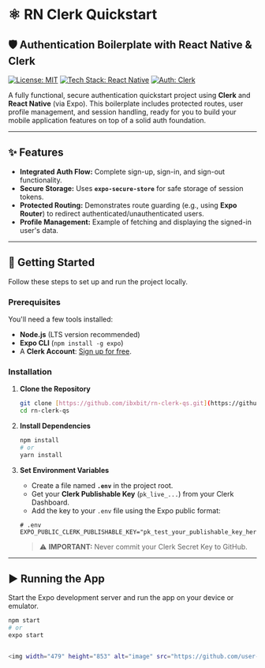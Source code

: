 # ⚛️ RN Clerk Quickstart

## 🛡️ Authentication Boilerplate with React Native & Clerk

[![License: MIT](https://img.shields.io/badge/License-MIT-yellow.svg)](https://opensource.org/licenses/MIT) 
[![Tech Stack: React Native](https://img.shields.io/badge/Framework-React%20Native-61DAFB.svg?style=flat&logo=react)](https://reactnative.dev/) 
[![Auth: Clerk](https://img.shields.io/badge/Auth-Clerk-3A38CD.svg?style=flat&logo=clerk)](https://clerk.com/)



A fully functional, secure authentication quickstart project using **Clerk** and **React Native** (via Expo). This boilerplate includes protected routes, user profile management, and session handling, ready for you to build your mobile application features on top of a solid auth foundation.

---

## ✨ Features

* **Integrated Auth Flow:** Complete sign-up, sign-in, and sign-out functionality.
* **Secure Storage:** Uses **`expo-secure-store`** for safe storage of session tokens.
* **Protected Routing:** Demonstrates route guarding (e.g., using **Expo Router**) to redirect authenticated/unauthenticated users.
* **Profile Management:** Example of fetching and displaying the signed-in user's data.

---

## 🚀 Getting Started

Follow these steps to set up and run the project locally.

### Prerequisites

You'll need a few tools installed:

* **Node.js** (LTS version recommended)
* **Expo CLI** (`npm install -g expo`)
* A **Clerk Account**: [Sign up for free](https://clerk.com/signup).

### Installation

1.  **Clone the Repository**
    ```bash
    git clone [https://github.com/ibxbit/rn-clerk-qs.git](https://github.com/ibxbit/rn-clerk-qs.git)
    cd rn-clerk-qs
    ```

2.  **Install Dependencies**
    ```bash
    npm install
    # or
    yarn install
    ```

3.  **Set Environment Variables**

    * Create a file named **`.env`** in the project root.
    * Get your **Clerk Publishable Key** (`pk_live_...`) from your Clerk Dashboard.
    * Add the key to your `.env` file using the Expo public format:

    ```env
    # .env
    EXPO_PUBLIC_CLERK_PUBLISHABLE_KEY="pk_test_your_publishable_key_here"
    ```
    > ⚠️ **IMPORTANT:** Never commit your Clerk Secret Key to GitHub.

---

## ▶️ Running the App

Start the Expo development server and run the app on your device or emulator.

```bash
npm start
# or
expo start


<img width="479" height="853" alt="image" src="https://github.com/user-attachments/assets/e2ea3f38-6c0c-4d45-898b-6c9ddf0737a9" />

